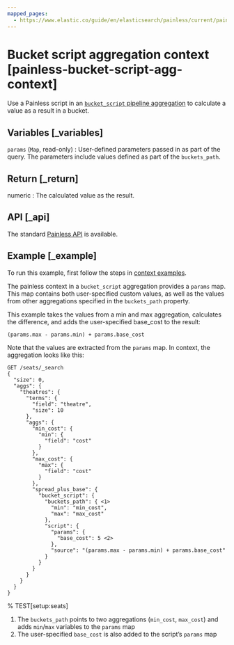 ```yaml
---
mapped_pages:
  - https://www.elastic.co/guide/en/elasticsearch/painless/current/painless-bucket-script-agg-context.html
---
```


# Bucket script aggregation context [painless-bucket-script-agg-context]

Use a Painless script in an [`bucket_script` pipeline aggregation](/reference/aggregations/search-aggregations-pipeline-bucket-script-aggregation.md) to calculate a value as a result in a bucket.

## Variables [_variables]

`params` (`Map`, read-only)
:   User-defined parameters passed in as part of the query. The parameters include values defined as part of the `buckets_path`.


## Return [_return]

numeric
:   The calculated value as the result.


## API [_api]

The standard [Painless API](https://www.elastic.co/guide/en/elasticsearch/painless/current/painless-api-reference-shared.html) is available.


## Example [_example]

To run this example, first follow the steps in [context examples](/reference/scripting-languages/painless/painless-context-examples.md).

The painless context in a `bucket_script` aggregation provides a `params` map. This map contains both user-specified custom values, as well as the values from other aggregations specified in the `buckets_path` property.

This example takes the values from a min and max aggregation, calculates the difference, and adds the user-specified base_cost to the result:

```painless
(params.max - params.min) + params.base_cost
```

Note that the values are extracted from the `params` map. In context, the aggregation looks like this:

```console
GET /seats/_search
{
  "size": 0,
  "aggs": {
    "theatres": {
      "terms": {
        "field": "theatre",
        "size": 10
      },
      "aggs": {
        "min_cost": {
          "min": {
            "field": "cost"
          }
        },
        "max_cost": {
          "max": {
            "field": "cost"
          }
        },
        "spread_plus_base": {
          "bucket_script": {
            "buckets_path": { <1>
              "min": "min_cost",
              "max": "max_cost"
            },
            "script": {
              "params": {
                "base_cost": 5 <2>
              },
              "source": "(params.max - params.min) + params.base_cost"
            }
          }
        }
      }
    }
  }
}
```
% TEST[setup:seats]

1. The `buckets_path` points to two aggregations (`min_cost`, `max_cost`) and adds `min`/`max` variables to the `params` map
2. The user-specified `base_cost` is also added to the script’s `params` map



